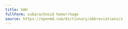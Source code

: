 ```yaml
---
title: SAH
fullForm: subarachnoid hemorrhage
source: https://openmd.com/dictionary/abbreviations/s
---
```

